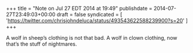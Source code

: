 +++
title = "Note on Jul 27 EDT 2014 at 19:49"
publishdate = 2014-07-27T23:49:03+00:00
draft = false
syndicated = [ 'https://twitter.com/chrisjohndeluca/status/493543622588239900?s=20' ]
+++

A wolf in sheep’s clothing is not that bad. A wolf in clown clothing, now that’s the stuff of nightmares.
